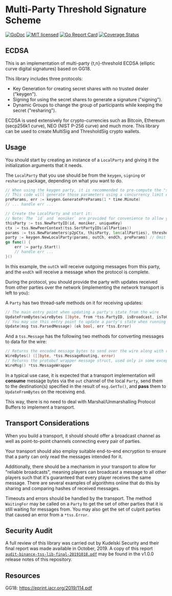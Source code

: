 # Multi-Party Threshold Signature Scheme
[![GoDoc][1]][2] [![MIT licensed][3]][4] [![Go Report Card][5]][6] [![Coverage Status][7]][8]

[1]: https://godoc.org/github.com/binance-chain/tss-lib?status.svg
[2]: https://godoc.org/github.com/binance-chain/tss-lib
[3]: https://img.shields.io/badge/license-MIT-blue.svg
[4]: LICENSE
[5]: https://goreportcard.com/badge/github.com/binance-chain/tss-lib
[6]: https://goreportcard.com/report/github.com/binance-chain/tss-lib
[7]: https://codecov.io/gh/binance-chain/tss-lib/branch/master/graph/badge.svg
[8]: https://codecov.io/gh/binance-chain/tss-lib

## ECDSA
This is an implementation of multi-party {t,n}-threshold ECDSA (elliptic curve digital signatures) based on GG18.

This library includes three protocols:

* Key Generation for creating secret shares with no trusted dealer ("keygen").
* Signing for using the secret shares to generate a signature ("signing").
* Dynamic Groups to change the group of participants while keeping the secret ("resharing").

ECDSA is used extensively for crypto-currencies such as Bitcoin, Ethereum (secp256k1 curve), NEO (NIST P-256 curve) and much more. 
This library can be used to create MultiSig and ThresholdSig crypto wallets.

## Usage
You should start by creating an instance of a `LocalParty` and giving it the initialization arguments that it needs.

The `LocalParty` that you use should be from the `keygen`, `signing` or `resharing` package, depending on what you want to do.

```go
// When using the keygen party, it is recommended to pre-compute the "safe primes" and Paillier secret beforehand because this can take some time.
// This code will generate those parameters using a concurrency limit equal to the number of available CPU cores.
preParams, err := keygen.GeneratePreParams(1 * time.Minute)
// ... handle err ...

// Create the LocalParty and start it:
// Note: The `id` and `moniker` are provided for convenience to allow you to track participants easier. The `id` is intended to be a unique string representation of `key` and `moniker` can be anything (even left blank).
thisParty := tss.NewPartyID(id, moniker, uniqueKey)
ctx := tss.NewPeerContext(tss.SortPartyIDs(allParties))
params := tss.NewParameters(p2pCtx, thisParty, len(allParties), threshold)
party := keygen.NewLocalParty(params, outCh, endCh, preParams) // Omit the last arg to compute the pre-params in round 1
go func() {
    err := party.Start()
    // handle err ...
}()
```

In this example, the `outCh` will receive outgoing messages from this party, and the `endCh` will receive a message when the protocol is complete.

During the protocol, you should provide the party with updates received from other parties over the network (implementing the network transport is left to you):

A `Party` has two thread-safe methods on it for receiving updates:
```go
// The main entry point when updating a party's state from the wire
UpdateFromBytes(wireBytes []byte, from *tss.PartyID, isBroadcast, isToOldCommittee bool) (ok bool, err *tss.Error)
// You may use this entry point to update a party's state when running locally or in tests
Update(msg tss.ParsedMessage) (ok bool, err *tss.Error)
```

And a `tss.Message` has the following two methods for converting messages to data for the wire:
```go
// Returns the encoded message bytes to send over the wire along with routing information
WireBytes() ([]byte, *tss.MessageRouting, error)
// Returns the protobuf wrapper message struct, used only in some exceptional scenarios (i.e. mobile apps)
WireMsg() *tss.MessageWrapper
```

In a typical use case, it is expected that a transport implementation will **consume** message bytes via the `out` channel of the local `Party`, send them to the destination(s) specified in the result of `msg.GetTo()`, and **pass** them to `UpdateFromBytes` on the receiving end.

This way, there is no need to deal with Marshal/Unmarshalling Protocol Buffers to implement a transport.

## Transport Considerations
When you build a transport, it should should offer a broadcast channel as well as point-to-point channels connecting every pair of parties.

Your transport should also employ suitable end-to-end encryption to ensure that a party can only read the messages intended for it.

Additionally, there should be a mechanism in your transport to allow for "reliable broadcasts", meaning players can broadcast a message to all other players such that it's guaranteed that every player receives the same message. There are several examples of algorithms online that do this by sharing and comparing hashes of received messages.

Timeouts and errors should be handled by the transport. The method `WaitingFor` may be called on a `Party` to get the set of other parties that it is still waiting for messages from. You may also get the set of culprit parties that caused an error from a `*tss.Error`.

## Security Audit
A full review of this library was carried out by Kudelski Security and their final report was made available in October, 2019. A copy of this report [`audit-binance-tss-lib-final-20191018.pdf`](https://github.com/binance-chain/tss-lib/releases/download/v1.0.0/audit-binance-tss-lib-final-20191018.pdf) may be found in the v1.0.0 release notes of this repository.

## Resources
GG18: https://eprint.iacr.org/2019/114.pdf

